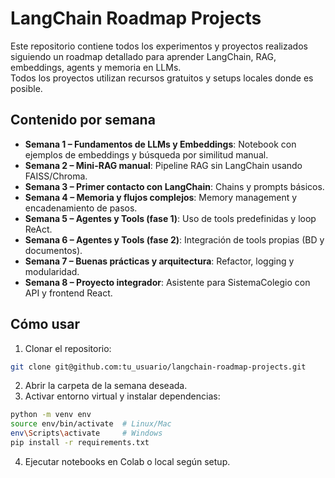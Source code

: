 # LangChain Roadmap Projects

Este repositorio contiene todos los experimentos y proyectos realizados siguiendo un roadmap detallado para aprender LangChain, RAG, embeddings, agents y memoria en LLMs.  
Todos los proyectos utilizan recursos gratuitos y setups locales donde es posible.

## Contenido por semana

- **Semana 1 – Fundamentos de LLMs y Embeddings**: Notebook con ejemplos de embeddings y búsqueda por similitud manual.  
- **Semana 2 – Mini-RAG manual**: Pipeline RAG sin LangChain usando FAISS/Chroma.  
- **Semana 3 – Primer contacto con LangChain**: Chains y prompts básicos.  
- **Semana 4 – Memoria y flujos complejos**: Memory management y encadenamiento de pasos.  
- **Semana 5 – Agentes y Tools (fase 1)**: Uso de tools predefinidas y loop ReAct.  
- **Semana 6 – Agentes y Tools (fase 2)**: Integración de tools propias (BD y documentos).  
- **Semana 7 – Buenas prácticas y arquitectura**: Refactor, logging y modularidad.  
- **Semana 8 – Proyecto integrador**: Asistente para SistemaColegio con API y frontend React.  

## Cómo usar

1. Clonar el repositorio:
```bash
git clone git@github.com:tu_usuario/langchain-roadmap-projects.git
````

2. Abrir la carpeta de la semana deseada.
3. Activar entorno virtual y instalar dependencias:

```bash
python -m venv env
source env/bin/activate  # Linux/Mac
env\Scripts\activate     # Windows
pip install -r requirements.txt
```

4. Ejecutar notebooks en Colab o local según setup.
